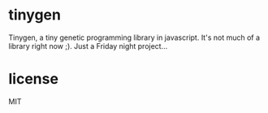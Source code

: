 # tinygen

Tinygen, a tiny genetic programming library in javascript. It's not much of a library right now ;). Just a Friday night project...

# license

MIT
